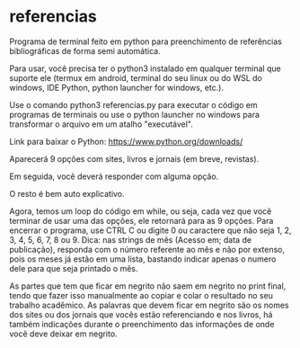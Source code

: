 # referencias
Programa de terminal feito em python para preenchimento de referências bibliográficas de forma semi automática.

Para usar, você precisa ter o python3 instalado em qualquer terminal que suporte ele (termux em android, terminal do seu linux ou do WSL do windows, IDE Python, python launcher for windows, etc.).

Use o comando python3 referencias.py para executar o código em programas de terminais ou use o python launcher no windows para transformar o arquivo em um atalho "executável".

Link para baixar o Python: https://www.python.org/downloads/

Aparecerá 9 opções com sites, livros e jornais (em breve, revistas).

Em seguida, você deverá responder com alguma opção.

O resto é bem auto explicativo.

Agora, temos um loop do código em while, ou seja, cada vez que você terminar de usar uma das opções, ele retornará para as 9 opções. Para encerrar o programa, use CTRL C ou digite 0 ou caractere que não seja 1, 2, 3, 4, 5, 6, 7, 8 ou 9.
Dica: nas strings de mês (Acesso em; data de publicação), responda com o número referente ao mês e não por extenso, pois os meses já estão em uma lista, bastando indicar apenas o numero dele para que seja printado o mês.

As partes que tem que ficar em negrito não saem em negrito no print final, tendo que fazer isso manualmente ao copiar e colar o resultado no seu trabalho acadêmico. As palavras que devem ficar em negrito são os nomes dos sites ou dos jornais que vocês estão referenciando e nos livros, há também indicações durante o preenchimento das informações de onde você deve deixar em negrito.
